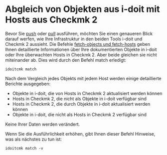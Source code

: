 # Abgleich von Objekten aus i-doit mit Hosts aus Checkmk 2

Bevor Sie [push](./wato-konfiguration-auf-basis-von-cmdb-daten-generieren.md) oder [pull](./bestandsdaten-in-die-cmdb-importieren.md) ausführen, möchten Sie einen genaueren Blick darauf werfen, wie Ihre Infrastruktur in den beiden Tools i-doit und Checkmk 2 aussieht. Die Befehle [fetch-objects und fetch-hosts](./informationen-aus-i-doit-und-checkmk-lesen.md) geben Ihnen detaillierte Informationen über Ihre dokumentierten Objekte in i-doit oder Ihre überwachten Hosts in Checkmk 2. Aber beide gleichen sie nicht miteinander ab. Dies wird durch den Befehl match erledigt:

```shell
idoitcmk match
```

Nach dem Vergleich jedes Objekts mit jedem Host werden einige detaillierte Berichte ausgegeben:

*   Objekte in i-doit, die von Hosts in Checkmk 2 aktualisiert werden können
*   Hosts in Checkmk 2, die nicht als Objekte in i-doit verfügbar sind
*   Hosts in Checkmk 2, die durch Objekte in i-doit aktualisiert werden können
*   Objekte in i-doit, die nicht als Hosts in Checkmk 2 verfügbar sind

Keine Ihrer Daten werden verändert.

Wenn Sie die Ausführlichkeit erhöhen, gibt Ihnen dieser Befehl Hinweise, was als nächstes zu tun ist:

```shell
idoitcmk match -v
```

